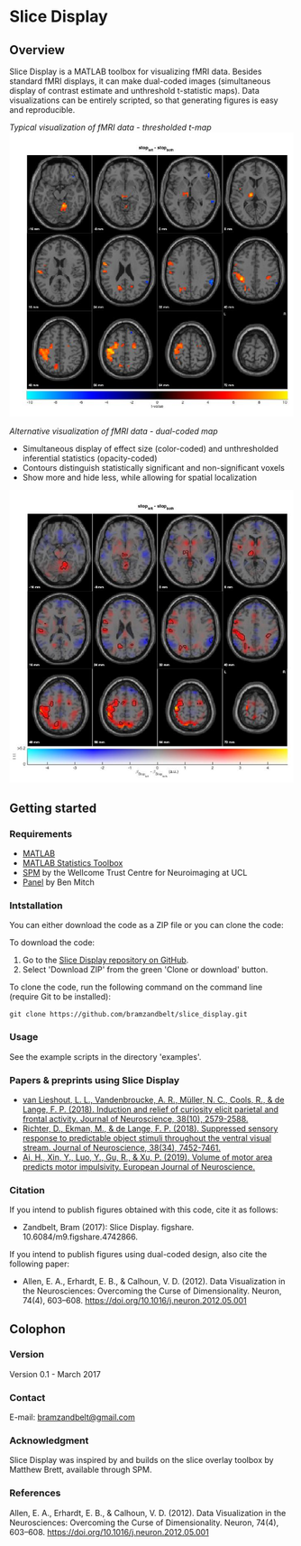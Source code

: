 # Slice Display

## Overview

Slice Display is a MATLAB toolbox for visualizing fMRI data. Besides standard fMRI displays, it can make dual-coded images (simultaneous display of contrast estimate and unthreshold t-statistic maps). Data visualizations can be entirely scripted, so that generating figures is easy and reproducible.

_Typical visualization of fMRI data - thresholded t-map_
![](./example_thresholded_t_map.jpg)

_Alternative visualization of fMRI data - dual-coded map_

- Simultaneous display of effect size (color-coded) and unthresholded inferential statistics (opacity-coded)
- Contours distinguish statistically significant and non-significant voxels
- Show more and hide less, while allowing for spatial localization

![](./example_dual_coded_map.jpg)

## Getting started

### Requirements

* [MATLAB](http://www.mathworks.com)
* [MATLAB Statistics Toolbox](http://www.mathworks.com/products/statistics/)
* [SPM](http://www.fil.ion.ucl.ac.uk/spm/) by the Wellcome Trust Centre for Neuroimaging at UCL
* [Panel](https://www.mathworks.com/matlabcentral/fileexchange/20003-panel) by Ben Mitch

### Intstallation

You can either download the code as a ZIP file or you can clone the code:

To download the code:
1. Go to the [Slice Display repository on GitHub](https://github.com/bramzandbelt/slice_display).
2. Select 'Download ZIP' from the green 'Clone or download' button.

To clone the code, run the following command on the command line (require Git to be installed):

```
git clone https://github.com/bramzandbelt/slice_display.git
```

### Usage

See the example scripts in the directory 'examples'.

### Papers & preprints using Slice Display

- [van Lieshout, L. L., Vandenbroucke, A. R., Müller, N. C., Cools, R., & de Lange, F. P. (2018). Induction and relief of curiosity elicit parietal and frontal activity. Journal of Neuroscience, 38(10), 2579-2588.](https://doi.org/10.1523/JNEUROSCI.2816-17.2018)
- [Richter, D., Ekman, M., & de Lange, F. P. (2018). Suppressed sensory response to predictable object stimuli throughout the ventral visual stream. Journal of Neuroscience, 38(34), 7452-7461.](https://doi.org/10.1523/JNEUROSCI.3421-17.2018)
- [Ai, H., Xin, Y., Luo, Y., Gu, R., & Xu, P. (2019). Volume of motor area predicts motor impulsivity. European Journal of Neuroscience.](https://doi.org/10.1111/ejn.14339)

### Citation
If you intend to publish figures obtained with this code, cite it as follows:

- Zandbelt, Bram (2017): Slice Display. figshare. 10.6084/m9.figshare.4742866.

If you intend to publish figures using dual-coded design, also cite the following paper:

- Allen, E. A., Erhardt, E. B., & Calhoun, V. D. (2012). Data Visualization in the Neurosciences: Overcoming the Curse of Dimensionality. Neuron, 74(4), 603–608. https://doi.org/10.1016/j.neuron.2012.05.001

## Colophon

### Version

Version 0.1 - March 2017

### Contact

E-mail: bramzandbelt@gmail.com  

### Acknowledgment

Slice Display was inspired by and builds on the slice overlay toolbox by Matthew Brett, available through SPM.

### References

Allen, E. A., Erhardt, E. B., & Calhoun, V. D. (2012). Data Visualization in the Neurosciences: Overcoming the Curse of Dimensionality. Neuron, 74(4), 603–608. https://doi.org/10.1016/j.neuron.2012.05.001
